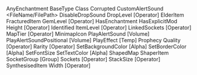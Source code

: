 AnyEnchantment <Boolean>
BaseType <Type>
Class <Class>
Corrupted <Boolean>
CustomAlertSound <FileName/FilePath>
DisableDropSound
DropLevel [Operator] <Level>
ElderItem <Boolean>
FracturedItem <Boolean>
GemLevel [Operator] <Value>
HasEnchantment <Value>
HasExplicitMod <Value>
Height [Operator] <Value>
Identified <Boolean>
ItemLevel [Operator] <Level>
LinkedSockets [Operator] <Links>
MapTier [Operator] <Value>
MinimapIcon <Size> <Color> <Shape>
PlayAlertSound <Id> [Volume]
PlayAlertSoundPositional <Id> [Volume]
PlayEffect <Color> [Temp]
Prophecy <Type>
Quality [Operator] <Quality>
Rarity [Operator] <Rarity>
SetBackgroundColor <Red> <Green> <Blue> [Alpha]
SetBorderColor <Red> <Green> <Blue> [Alpha]
SetFontSize <FontSize>
SetTextColor <Red> <Green> <Blue> [Alpha]
ShapedMap <Boolean>
ShaperItem <Boolean>
SocketGroup [Group]
Sockets [Operator] <Sockets>
StackSize [Operator] <Value>
SynthesisedItem <Boolean>
Width [Operator] <Value>
